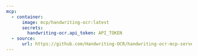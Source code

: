 ```yaml
---
mcp:
  - container:
      image: mcp/handwriting-ocr:latest
      secrets:
        handwriting-ocr.api_token: API_TOKEN
  - source:
      url: https://github.com/Handwriting-OCR/handwriting-ocr-mcp-server
---
```

